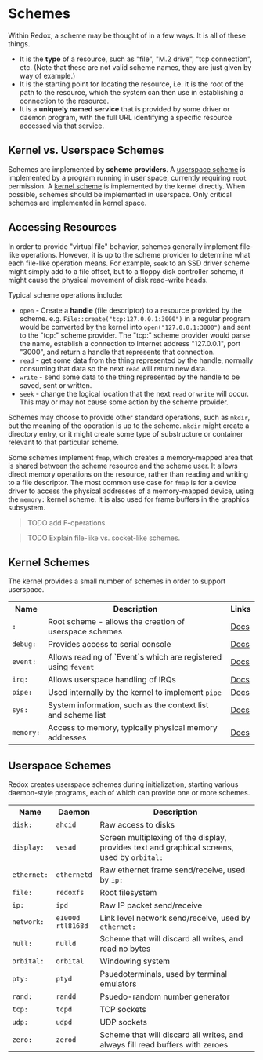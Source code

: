 # Schemes

Within Redox, a scheme may be thought of in a few ways. It is all of these things.

- It is the **type** of a resource, such as "file", "M.2 drive", "tcp connection", etc. (Note that these are not valid scheme names, they are just given by way of example.)
- It is the starting point for locating the resource, i.e. it is the root of the path to the resource, which the system can then use in establishing a connection to the resource.
- It is a **uniquely named service** that is provided by some driver or daemon program, with the full URL identifying a specific resource accessed via that service.

## Kernel vs. Userspace Schemes

Schemes are implemented by **scheme providers**. A [userspace scheme](#userspace-schemes) is implemented by a program running in user space, currently requiring `root` permission. A [kernel scheme](#kernel-schemes) is implemented by the kernel directly. When possible, schemes should be implemented in userspace. Only critical schemes are implemented in kernel space.

## Accessing Resources

In order to provide "virtual file" behavior, schemes generally implement file-like operations. However, it is up to the scheme provider to determine what each file-like operation means. For example, `seek` to an SSD driver scheme might simply add to a file offset, but to a floppy disk controller scheme, it might cause the physical movement of disk read-write heads.

Typical scheme operations include:

- `open` - Create a **handle** (file descriptor) to a resource provided by the scheme. e.g. `File::create("tcp:127.0.0.1:3000")` in a regular program would be converted by the kernel into `open("127.0.0.1:3000")` and sent to the "tcp:" scheme provider. The "tcp:" scheme provider would parse the name, establish a connection to Internet address "127.0.0.1", port "3000", and return a handle that represents that connection.
- `read` - get some data from the thing represented by the handle, normally consuming that data so the next `read` will return new data.
- `write` - send some data to the thing represented by the handle to be saved, sent or written.
- `seek` - change the logical location that the next `read` or `write` will occur. This may or may not cause some action by the scheme provider.

Schemes may choose to provide other standard operations, such as `mkdir`, but the meaning of the operation is up to the scheme. `mkdir` might create a directory entry, or it might create some type of substructure or container relevant to that particular scheme.

Some schemes implement `fmap`, which creates a memory-mapped area that is shared between the scheme resource and the scheme user. It allows direct memory operations on the resource, rather than reading and writing to a file descriptor. The most common use case for `fmap` is for a device driver to access the physical addresses of a memory-mapped device, using the `memory:` kernel scheme. It is also used for frame buffers in the graphics subsystem.

> TODO add F-operations.

> TODO Explain file-like vs. socket-like schemes.


## Kernel Schemes

The kernel provides a small number of schemes in order to support userspace.

<table>
    <tr>
        <th>Name</th>
        <th>Description</th>
        <th>Links</th>
    </tr>
    <tr>
        <td><code>:</code></td>
        <td>Root scheme - allows the creation of userspace schemes</td>
        <td><a href="https://gitlab.redox-os.org/redox-os/kernel/-/blob/master/src/scheme/root.rs">Docs</a></td>
    </tr>
    <tr>
        <td><code>debug:</code></td>
        <td>Provides access to serial console</td>
        <td><a href="https://gitlab.redox-os.org/redox-os/kernel/-/blob/master/src/scheme/debug.rs">Docs</a></td>
    </tr>
        <td><code>event:</code></td>
        <td>Allows reading of `Event`s which are registered using <code>fevent</code></td>
        <td><a href="https://gitlab.redox-os.org/redox-os/kernel/-/blob/master/src/scheme/event.rs">Docs</a></td>
    </tr>
    <tr>
        <td><code>irq:</code></td>
        <td>Allows userspace handling of IRQs</td>
        <td><a href="https://gitlab.redox-os.org/redox-os/kernel/-/blob/master/src/scheme/irq.rs">Docs</a></td>
    </tr>
    <tr>
        <td><code>pipe:</code></td>
        <td>Used internally by the kernel to implement <code>pipe</code></td>
        <td><a href="https://gitlab.redox-os.org/redox-os/kernel/-/blob/master/src/scheme/pipe.rs">Docs</a></td>
    </tr>
    <tr>
        <td><code>sys:</code></td>
        <td>System information, such as the context list and scheme list</td>
        <td><a href="https://gitlab.redox-os.org/redox-os/kernel/-/blob/master/src/scheme/sys/mod.rs">Docs</a></td>
    </tr>
    <tr>
        <td><code>memory:</code></td>
        <td>Access to memory, typically physical memory addresses</td>
        <td><a href="https://gitlab.redox-os.org/redox-os/kernel/-/blob/master/src/scheme/memory.rs">Docs</a></td>
    </tr>
</table>

## Userspace Schemes

Redox creates userspace schemes during initialization, starting various daemon-style programs, each of which can provide one or more schemes.

<table>
    <tr>
        <th>Name</th>
        <th>Daemon</th>
        <th>Description</th>
    </tr>
    <tr>
        <td><code>disk:</code></td>
        <td><code>ahcid</code></td>
        <td>Raw access to disks</td>
    </tr>
    <tr>
        <td><code>display:</code></td>
        <td><code>vesad</code></td>
        <td>Screen multiplexing of the display, provides text and graphical screens, used by <code>orbital:</code></td>
    </tr>
    <tr>
        <td><code>ethernet:</code></td>
        <td><code>ethernetd</code></td>
        <td>Raw ethernet frame send/receive, used by <code>ip:</code></td>
    </tr>
    <tr>
        <td><code>file:</code></td>
        <td><code>redoxfs</code></td>
        <td>Root filesystem</td>
    </tr>
    <tr>
        <td><code>ip:</code></td>
        <td><code>ipd</code></td>
        <td>Raw IP packet send/receive</td>
    </tr>
    <tr>
        <td><code>network:</code></td>
        <td><code>e1000d</code><br/><code>rtl8168d</code></td>
        <td>Link level network send/receive, used by <code>ethernet:</code></td>
    </tr>
    <tr>
        <td><code>null:</code></td>
        <td><code>nulld</code></td>
        <td>Scheme that will discard all writes, and read no bytes</td>
    </tr>
    <tr>
        <td><code>orbital:</code></td>
        <td><code>orbital</code></td>
        <td>Windowing system</td>
    </tr>
    <tr>
        <td><code>pty:</code></td>
        <td><code>ptyd</code></td>
        <td>Psuedoterminals, used by terminal emulators</td>
    </tr>
    <tr>
        <td><code>rand:</code></td>
        <td><code>randd</code></td>
        <td>Psuedo-random number generator</td>
    </tr>
    <tr>
        <td><code>tcp:</code></td>
        <td><code>tcpd</code></td>
        <td>TCP sockets</td>
    </tr>
    <tr>
        <td><code>udp:</code></td>
        <td><code>udpd</code></td>
        <td>UDP sockets</td>
    </tr>
    <tr>
        <td><code>zero:</code></td>
        <td><code>zerod</code></td>
        <td>Scheme that will discard all writes, and always fill read buffers with zeroes</td>
    </tr>
</table>

